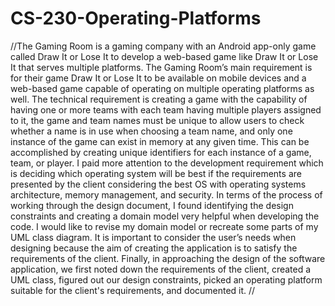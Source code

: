 # CS-230-Operating-Platforms
//The Gaming Room is a gaming company with an Android app-only game called Draw It or Lose It to develop a web-based game like Draw It or Lose It that serves multiple platforms. The Gaming Room’s main requirement is for their game Draw It or Lose It to be available on mobile devices and a web-based game capable of operating on multiple operating platforms as well. The technical requirement is creating a game with the capability of having one or more teams with each team having multiple players assigned to it, the game and team names must be unique to allow users to check whether a name is in use when choosing a team name, and only one instance of the game can exist in memory at any given time. This can be accomplished by creating unique identifiers for each instance of a game, team, or player. 
I paid more attention to the development requirement which is deciding which operating system will be best if the requirements are presented by the client considering the best OS with operating systems architecture, memory management, and security. In terms of the process of working through the design document, I found identifying the design constraints and creating a domain model very helpful when developing the code. I would like to revise my domain model or recreate some parts of my UML class diagram. It is important to consider the user’s needs when designing because the aim of creating the application is to satisfy the requirements of the client. Finally, in approaching the design of the software application, we first noted down the requirements of the client, created a UML class, figured out our design constraints, picked an operating platform suitable for the client's requirements, and documented it.
//
